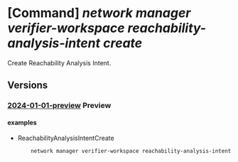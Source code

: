 # [Command] _network manager verifier-workspace reachability-analysis-intent create_

Create Reachability Analysis Intent.

## Versions

### [2024-01-01-preview](/Resources/mgmt-plane/L3N1YnNjcmlwdGlvbnMve30vcmVzb3VyY2Vncm91cHMve30vcHJvdmlkZXJzL21pY3Jvc29mdC5uZXR3b3JrL25ldHdvcmttYW5hZ2Vycy97fS92ZXJpZmllcndvcmtzcGFjZXMve30vcmVhY2hhYmlsaXR5YW5hbHlzaXNpbnRlbnRzL3t9/2024-01-01-preview.xml) **Preview**

<!-- mgmt-plane /subscriptions/{}/resourcegroups/{}/providers/microsoft.network/networkmanagers/{}/verifierworkspaces/{}/reachabilityanalysisintents/{} 2024-01-01-preview -->

#### examples

- ReachabilityAnalysisIntentCreate
    ```bash
        network manager verifier-workspace reachability-analysis-intent create --name "myAnalysisIntent” --workspace-name "myVerifierWorkspace" --network-manager-name "myAVNM" --resource-group "myAVNMResourceGroup" --subscription "00000000-0000-0000-0000-000000000000" --description “hello world intent” --source-resource-id “/subscriptions/00000000-0000-0000-0000-000000000000/resourceGroups/rg1/providers/Microsoft.Compute/virtualMachines/testVmSrc” --destination-resource-id “/subscriptions/00000000-0000-0000-0000-000000000000/resourceGroups/rg1/providers/Microsoft.Compute/virtualMachines/testVmDest” --ip-traffic "{source-ips:["10.0.0.0/16”, “12.0.0.0”],destination-ips:["12.0.0.0/8”, “10.0.0.0”],source-ports:["20”, “23”],destination-ports:["80”, “81”],protocols:["TCP”, “UDP”]}"
    ```
